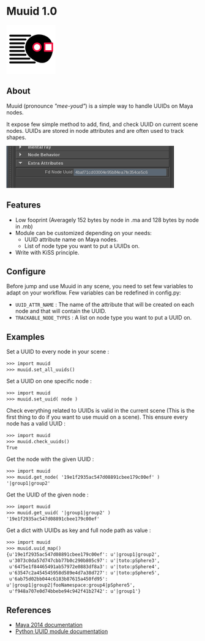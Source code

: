 # Muuid 1.0

![](doc/muuid-logo.svg)

## About

Muuid (pronounce _"mee-youd"_) is a simple way to handle UUIDs on Maya nodes.

It expose few simple method to add, find, and check UUID on current scene nodes.
UUIDs are stored in node attributes and are often used to track shapes.

![](doc/maya_uuid_attribute_screenshot.png)

## Features

* Low fooprint (Averagely 152 bytes by node in .ma and 128 bytes by node in .mb)
* Module can be customized depending on your needs:
  * UUID attribute name on Maya nodes.
  * List of node type you want to put a UUIDs on.
* Write with KiSS principle.

## Configure

Before jump and use Muuid in any scene, you need to set few variables to adapt
on your workflow. Few variables can be redefined in config.py:

* `UUID_ATTR_NAME` : The name of the attribute that will be created on each node
and that will contain the UUID.
* `TRACKABLE_NODE_TYPES` : A list on node type you want to put a UUID on.

## Examples

Set a UUID to every node in your scene :

    >>> import muuid
    >>> muuid.set_all_uuids()

Set a UUID on one specific node :

    >>> import muuid
    >>> muuid.set_uuid( node )

Check everything related to UUIDs is valid in the current scene (This is the
first thing to do if you want to use muuid on a scene). This ensure every node
has a valid UUID :

    >>> import muuid
    >>> muuid.check_uuids()
    True

Get the node with the given UUID :

    >>> import muuid
    >>> muuid.get_node( '19e1f2935ac547d08891cbee179c00ef' )
    '|group1|group2'

Get the UUID of the given node :

    >>> import muuid
    >>> muuid.get_uuid( '|group1|group2' )
    '19e1f2935ac547d08891cbee179c00ef'

Get a dict with UUIDs as key and full node path as value :

    >>> import muuid
    >>> muuid.uuid_map()
    {u'19e1f2935ac547d08891cbee179c00ef': u'|group1|group2',
     u'3073c0da57d747cbb77b0c290b805c97': u'|toto:pSphere3',
     u'6475e1f84465491ab57972e0883df8a3': u'|toto:pSphere4',
     u'63547c2a454545958d589e4d7a38d727': u'|toto:pSphere5',
     u'6ab75d02bb044c6183b87615a450fd95': u'|group1|group2|fooNamespace:group4|pSphere5',
     u'f948a707e0d74bbebe94c942f41b2742': u'|group1'}

## References

* [Maya 2014 documentation](http://download.autodesk.com/global/docs/maya2014/en_us/index.html)
* [Python UUID module documentation](http://docs.python.org/2.7/library/uuid.html)

